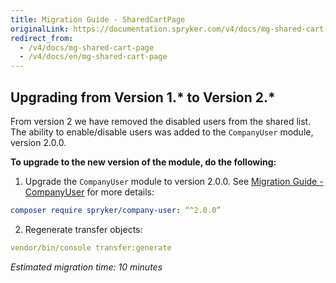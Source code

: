 ```yaml
---
title: Migration Guide - SharedCartPage
originalLink: https://documentation.spryker.com/v4/docs/mg-shared-cart-page
redirect_from:
  - /v4/docs/mg-shared-cart-page
  - /v4/docs/en/mg-shared-cart-page
---
```


## Upgrading from Version 1.* to Version 2.*
From version 2 we have removed the disabled users from the shared list. The ability to enable/disable users was added to the `CompanyUser` module, version 2.0.0.

**To upgrade to the new version of the module, do the following:**
1. Upgrade the `CompanyUser` module to version 2.0.0. See [Migration Guide - CompanyUser](https://docs.demo-spryker.com/v4/docs/mg-companyuser) for more details:

```yaml
composer require spryker/company-user: “^2.0.0”
```
2. Regenerate transfer objects:

```yaml
vendor/bin/console transfer:generate
```

*Estimated migration time: 10 minutes*
 
<!-- Last review date: Feb 4, 2019* -by Sergey Samoylov, Yuliia Boiko--> 
